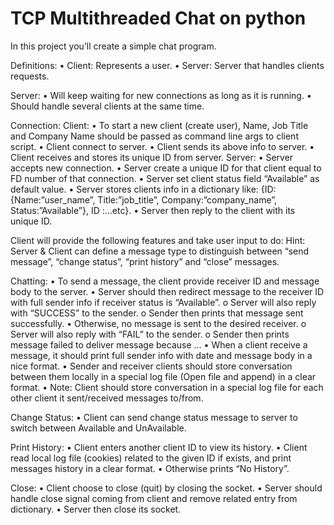 # TCP Multithreaded Chat on python
In this project you’ll create a simple chat program.

Definitions:
•	Client: Represents a user.
•	Server: Server that handles clients requests.

Server:
•	Will keep waiting for new connections as long as it is running.
•	Should handle several clients at the same time.

Connection:
Client:
•	To start a new client (create user), Name, Job Title and Company Name should be passed as command line args to client script.
•	Client connect to server.
•	Client sends its above info to server.
•	Client receives and stores its unique ID from server.
Server:
•	Server accepts new connection.
•	Server create a unique ID for that client equal to FD number of that connection.
•	Server set client status field “Available” as default value.
•	Server stores clients info in a dictionary like: {ID:{Name:”user_name”, Title:”job_title”, Company:”company_name”, Status:”Available”}, ID :…etc}.
•	Server then reply to the client with its unique ID.

Client will provide the following features and take user input to do:
Hint: Server & Client can define a message type to distinguish between “send message”, “change status”, “print history” and “close” messages.

Chatting:
•	To send a message, the client provide receiver ID and message body to the server.
•	Server should then redirect message to the receiver ID with full sender info if receiver status is “Available”.
o	Server will also reply with “SUCCESS” to the sender.
o	Sender then prints that message sent successfully.
•	Otherwise, no message is sent to the desired receiver.
o	Server will also reply with “FAIL” to the sender.
o	Sender then prints message failed to deliver message because …
•	When a client receive a message, it should print full sender info with date and message body in a nice format.
•	Sender and receiver clients should store conversation between them locally in a special log file (Open file and append) in a clear format.
•	Note: Client should store conversation in a special log file for each other client it sent/received messages to/from.

Change Status:
•	Client can send change status message to server to switch between Available and UnAvailable.

Print History:
•	Client enters another client ID to view its history.
•	Client read local log file (cookies) related to the given ID if exists, and print messages history in a clear format.
•	Otherwise prints “No History”.

Close:
•	Client choose to close (quit) by closing the socket.
•	Server should handle close signal coming from client and remove related entry from dictionary.
•	Server then close its socket.
